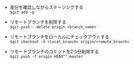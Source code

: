 
- 差分を確認しながらステージングする  
`$git add -p`  

- リモートブランチを削除する  
`$git push --delete origin <branch_name>`  


- リモートブランチをローカルにチェックアウトする  
`$git checkout -b <local_branch> origin/<remote_branch>`  

- リモートブランチのコミットを2つ分削除する  
`$git push -f origin HEAD^^:master`  
